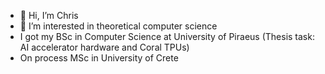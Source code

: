 - 👋 Hi, I’m Chris
- 👀 I’m interested in theoretical computer science
- I got my BSc in Computer Science at University of Piraeus (Thesis task: AI accelerator hardware and Coral TPUs)
- On process MSc in University of Crete

<!---
katevascs/katevascs is a ✨ special ✨ repository because its `README.md` (this file) appears on your GitHub profile.
You can click the Preview link to take a look at your changes.
--->

